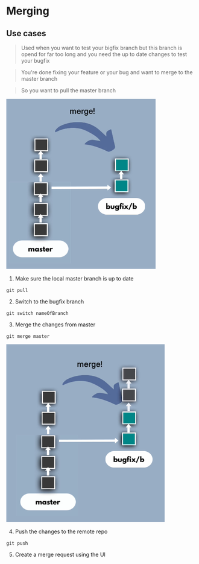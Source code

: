 # Merging

## Use cases
> Used when you want to test your bigfix branch but this branch is opend for far too long and you need the up to date changes to test your bugfix

> You're done fixing your feature or your bug and want to merge to the master branch

> So you want to pull the master branch

![image](img/6.PNG)

1. Make sure the local master branch is up to date

```Git
git pull
```

2. Switch to the bugfix branch

```Git
git switch nameOfBranch
```

3. Merge the changes from master

```Git
git merge master
```

![image](img/7.PNG)

4. Push the changes to the remote repo

```Git
git push
```

5. Create a merge request using the UI
